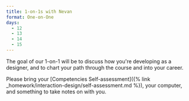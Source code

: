 ```yaml
---
title: 1-on-1s with Nevan
format: One-on-One
days:
  - 12
  - 13
  - 14
  - 15
---
```


The goal of our 1-on-1 will be to discuss how you're developing as a designer, and to chart your path through the course and into your career.

Please bring your [Competencies Self-assessment]({% link _homework/interaction-design/self-assessment.md %}), your computer, and something to take notes on with you.
